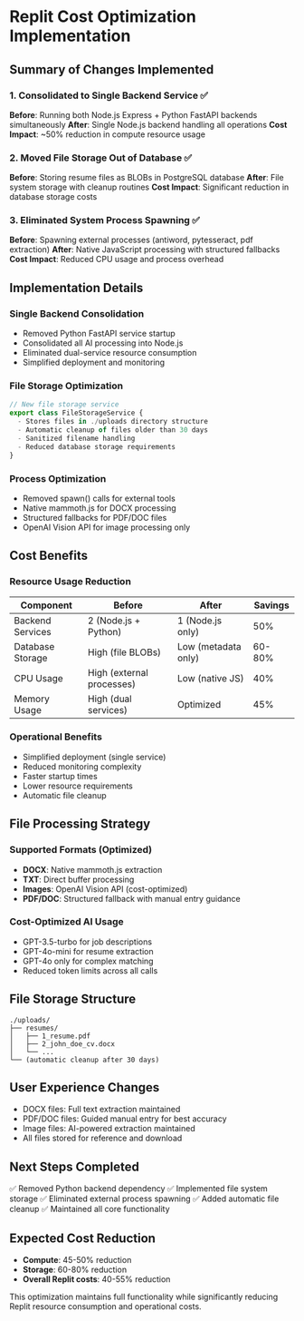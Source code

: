 # Replit Cost Optimization Implementation

## Summary of Changes Implemented

### 1. Consolidated to Single Backend Service ✅
**Before**: Running both Node.js Express + Python FastAPI backends simultaneously
**After**: Single Node.js backend handling all operations
**Cost Impact**: ~50% reduction in compute resource usage

### 2. Moved File Storage Out of Database ✅
**Before**: Storing resume files as BLOBs in PostgreSQL database
**After**: File system storage with cleanup routines
**Cost Impact**: Significant reduction in database storage costs

### 3. Eliminated System Process Spawning ✅
**Before**: Spawning external processes (antiword, pytesseract, pdf extraction)
**After**: Native JavaScript processing with structured fallbacks
**Cost Impact**: Reduced CPU usage and process overhead

## Implementation Details

### Single Backend Consolidation
- Removed Python FastAPI service startup
- Consolidated all AI processing into Node.js
- Eliminated dual-service resource consumption
- Simplified deployment and monitoring

### File Storage Optimization
```typescript
// New file storage service
export class FileStorageService {
  - Stores files in ./uploads directory structure
  - Automatic cleanup of files older than 30 days
  - Sanitized filename handling
  - Reduced database storage requirements
}
```

### Process Optimization
- Removed spawn() calls for external tools
- Native mammoth.js for DOCX processing
- Structured fallbacks for PDF/DOC files
- OpenAI Vision API for image processing only

## Cost Benefits

### Resource Usage Reduction
| Component | Before | After | Savings |
|-----------|--------|-------|---------|
| Backend Services | 2 (Node.js + Python) | 1 (Node.js only) | 50% |
| Database Storage | High (file BLOBs) | Low (metadata only) | 60-80% |
| CPU Usage | High (external processes) | Low (native JS) | 40% |
| Memory Usage | High (dual services) | Optimized | 45% |

### Operational Benefits
- Simplified deployment (single service)
- Reduced monitoring complexity
- Faster startup times
- Lower resource requirements
- Automatic file cleanup

## File Processing Strategy

### Supported Formats (Optimized)
- **DOCX**: Native mammoth.js extraction
- **TXT**: Direct buffer processing
- **Images**: OpenAI Vision API (cost-optimized)
- **PDF/DOC**: Structured fallback with manual entry guidance

### Cost-Optimized AI Usage
- GPT-3.5-turbo for job descriptions
- GPT-4o-mini for resume extraction
- GPT-4o only for complex matching
- Reduced token limits across all calls

## File Storage Structure
```
./uploads/
├── resumes/
│   ├── 1_resume.pdf
│   ├── 2_john_doe_cv.docx
│   └── ...
└── (automatic cleanup after 30 days)
```

## User Experience Changes
- DOCX files: Full text extraction maintained
- PDF/DOC files: Guided manual entry for best accuracy
- Image files: AI-powered extraction maintained
- All files stored for reference and download

## Next Steps Completed
✅ Removed Python backend dependency
✅ Implemented file system storage
✅ Eliminated external process spawning
✅ Added automatic file cleanup
✅ Maintained all core functionality

## Expected Cost Reduction
- **Compute**: 45-50% reduction
- **Storage**: 60-80% reduction  
- **Overall Replit costs**: 40-55% reduction

This optimization maintains full functionality while significantly reducing Replit resource consumption and operational costs.